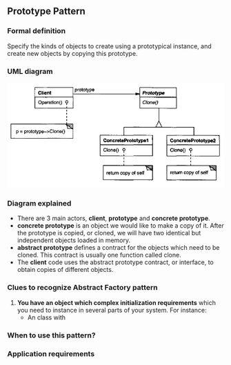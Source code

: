 ## Prototype Pattern

### Formal definition

Specify the kinds of objects to create using a prototypical instance, and create new objects by copying this prototype.

### UML diagram

![Source book: Design Patterns, Elements of Reusable Object-Oriented Software](https://github.com/osotorrio/designpatterns/blob/master/GangOfFour.Patterns/Creational/Prototype/uml_diagram.png)

### Diagram explained

-   There are 3 main actors, **client**, **prototype** and **concrete prototype**.
-   **concrete prototype** is an object we would like to make a copy of it. After the prototype is copied, or cloned, we will have two identical but independent objects loaded in memory.
-   **abstract prototype** defines a contract for the objects which need to be cloned. This contract is usually one function called clone.
-   The **client** code uses the abstract prototype contract, or interface, to obtain copies of different objects.

### Clues to recognize Abstract Factory pattern

1. **You have an object which complex initialization requirements** which you need to instance in several parts of your system. For instance:
   - An class with 

### When to use this pattern?

### Application requirements
